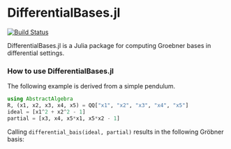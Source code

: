 # DifferentialBases.jl

[![Build Status](https://github.com/linus-md/DifferentialBases.jl/actions/workflows/CI.yml/badge.svg?branch=main)](https://github.com/linus-md/DifferentialBases.jl/actions/workflows/CI.yml?query=branch%3Amain)

DifferentialBases.jl is a Julia package for computing Groebner bases in differential settings. 

### How to use DifferentialBases.jl

The following example is derived from a simple pendulum. 

```julia
using AbstractAlgebra
R, (x1, x2, x3, x4, x5) = QQ["x1", "x2", "x3", "x4", "x5"]
ideal = [x1^2 + x2^2 - 1]
partial = [x3, x4, x5*x1, x5*x2 - 1]
```

Calling `differential_bais(ideal, partial)` results in the following Gröbner basis:
